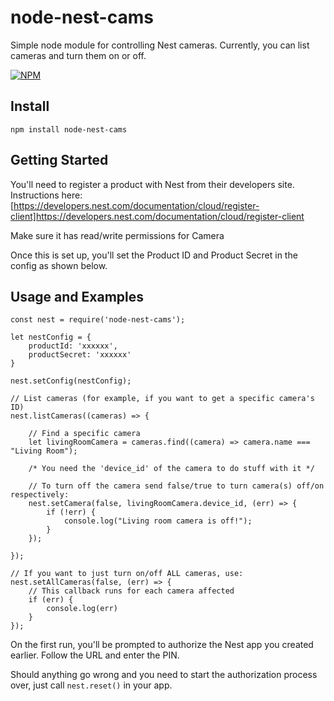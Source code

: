 # node-nest-cams
Simple node module for controlling Nest cameras. Currently, you can list cameras and turn them on or off.

[![NPM](https://nodei.co/npm/node-nest-cams.png?compact=true)](https://npmjs.org/package/node-nest-cams)

## Install
`npm install node-nest-cams`

## Getting Started
You'll need to register a product with Nest from their developers site. Instructions here: [https://developers.nest.com/documentation/cloud/register-client]https://developers.nest.com/documentation/cloud/register-client

Make sure it has read/write permissions for Camera

Once this is set up, you'll set the Product ID and Product Secret in the config as shown below.

## Usage and Examples

```
const nest = require('node-nest-cams');

let nestConfig = {
	productId: 'xxxxxx',
	productSecret: 'xxxxxx'
}

nest.setConfig(nestConfig);

// List cameras (for example, if you want to get a specific camera's ID)
nest.listCameras((cameras) => {

	// Find a specific camera
	let livingRoomCamera = cameras.find((camera) => camera.name === "Living Room");

	/* You need the 'device_id' of the camera to do stuff with it */
	
	// To turn off the camera send false/true to turn camera(s) off/on respectively:
	nest.setCamera(false, livingRoomCamera.device_id, (err) => {
		if (!err) {
			console.log("Living room camera is off!");
		}
	});

});

// If you want to just turn on/off ALL cameras, use:
nest.setAllCameras(false, (err) => {
	// This callback runs for each camera affected
	if (err) {
		console.log(err)
	}
});
```

On the first run, you'll be prompted to authorize the Nest app you created earlier. Follow the URL and enter the PIN.

Should anything go wrong and you need to start the authorization process over, just call `nest.reset()` in your app.
